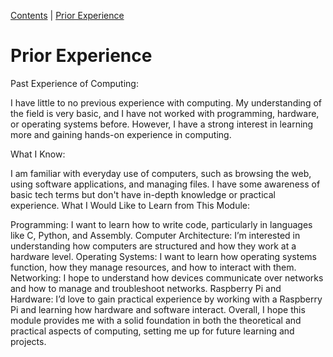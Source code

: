 [Contents](../personal_learning_record/personal_learning_record.md) | [Prior Experience](../personal_learning_record/priorExperience.md) 

# Prior Experience
Past Experience of Computing:

I have little to no previous experience with computing. My understanding of the field is very basic, and I have not worked with programming, hardware, or operating systems before. However, I have a strong interest in learning more and gaining hands-on experience in computing.

What I Know:

I am familiar with everyday use of computers, such as browsing the web, using software applications, and managing files.
I have some awareness of basic tech terms but don't have in-depth knowledge or practical experience.
What I Would Like to Learn from This Module:

Programming: I want to learn how to write code, particularly in languages like C, Python, and Assembly.
Computer Architecture: I’m interested in understanding how computers are structured and how they work at a hardware level.
Operating Systems: I want to learn how operating systems function, how they manage resources, and how to interact with them.
Networking: I hope to understand how devices communicate over networks and how to manage and troubleshoot networks.
Raspberry Pi and Hardware: I’d love to gain practical experience by working with a Raspberry Pi and learning how hardware and software interact.
Overall, I hope this module provides me with a solid foundation in both the theoretical and practical aspects of computing, setting me up for future learning and projects.
